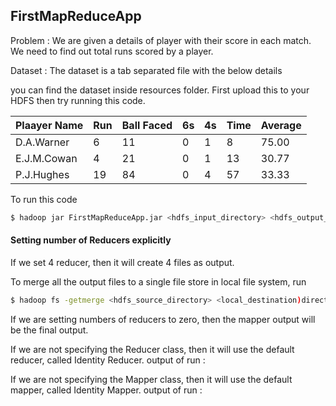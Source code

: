 ## FirstMapReduceApp

Problem : We are given a details of player with their score in each match. We need to find out total runs scored by a player.

Dataset : The dataset is a tab separated file with the below details

you can find the dataset inside resources folder. First upload this to your HDFS then try running this code.

| Plaayer Name | Run | Ball Faced | 6s | 4s | Time | Average |
| ------ | ------ | ------ | ------ | ------ | ------ | ------ |
| D.A.Warner | 6 | 11 | 0 | 1 | 8 | 75.00 |
| E.J.M.Cowan | 4 | 21 | 0 | 1 | 13 | 30.77 |
| P.J.Hughes | 19 | 84 | 0 | 4 | 57 | 33.33 |

To run this code
```sh
$ hadoop jar FirstMapReduceApp.jar <hdfs_input_directory> <hdfs_output_directory>
```

#### Setting number of Reducers explicitly
If we set 4 reducer, then it will create 4 files as output.

To merge all the output files to a single file store in local file system, run
```sh
$ hadoop fs -getmerge <hdfs_source_directory> <local_destination)directory>
```

If we are setting numbers of reducers to zero, then the mapper output will be the final output.

If we are not specifying the Reducer class, then it will use the default reducer, called Identity Reducer.
output of run :

If we are not specifying the Mapper class, then it will use the default mapper, called Identity Mapper.
output of run :

